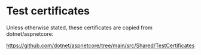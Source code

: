 # Test certificates

Unless otherwise stated, these certificates are copied from dotnet/aspnetcore:

https://github.com/dotnet/aspnetcore/tree/main/src/Shared/TestCertificates
